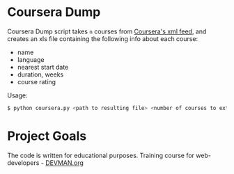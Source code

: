 # Coursera Dump

Coursera Dump script takes `n` courses from [Coursera's xml feed](https://www.coursera.org/sitemap~www~courses.xml), and creates an xls file containing the following info about each course:

- name
- language
- nearest start date
- duration, weeks
- course rating

Usage:

```bash
$ python coursera.py <path to resulting file> <number of courses to extract>
``` 

# Project Goals

The code is written for educational purposes. Training course for web-developers - [DEVMAN.org](https://devman.org)
